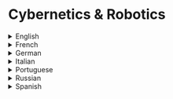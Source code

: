 # Cybernetics & Robotics

<details>
  <summary>English</summary>
  
  ### Materials
- [Cybernetics MIT](http://web.mit.edu/esd.83/www/notebook/Cybernetics.PDF)
- [Wikipedia Cybernetics](https://en.wikipedia.org/wiki/Cybernetics)
- [Pangaro](http://www.pangaro.com/definition-cybernetics.html)
- [Web Dictionary of Cybernetics](http://pespmc1.vub.ac.be/ASC/INdexASC.html)
- [What are Cybernetics](http://pespmc1.vub.ac.be/CYBSWHAT.html)
- [Asc-Cybernetics](http://www.asc-cybernetics.org/foundations/definitions.htm)
- [New World Encyclopedia](http://www.newworldencyclopedia.org/entry/Cybernetics)
- [Wikiquote Cybernetics](https://en.wikiquote.org/wiki/Cybernetics)
- [Cybernetics: A mathematician of mind](https://www.nature.com/articles/538039a)
- [The Cybernetics Movement](http://technologyandsociety.org/the-cybernetics-movement/)
- [Norbert Wiener](https://uberty.org/wp-content/uploads/2015/07/Norbert_Wiener_Cybernetics.pdf)
- [Max Planck Institute](http://www.kyb.tuebingen.mpg.de/research/dep.html)
- [Introduction to Cybernetics](https://pangaro.com/design-is/Cybernetics-minimized-v8b.pdf)
- [Cybernetics and the Theory of Knowledge](http://vonglasersfeld.com/papers/255.pdf)
- [Cybernetics Article](http://21stcenturywiener.org/wp-content/uploads/2013/11/Cybernetics-by-D.A.-Mindell.pdf)
- [Application of Cybernetics](https://arxiv.org/pdf/1311.0257.pdf)
- [Past, Present and Future of Cybernetics](http://www.linkgroup.hu/docs/13Systems.pdf)
- [An Introduction to Cybernetics](http://dspace.utalca.cl/bitstream/1950/6344/2/IntroCyb.pdf)
- [Cybernetics: Big Five Theory](https://scottbarrykaufman.com/wp-content/uploads/2014/08/DeYoung-2014-CB5T-JRP.pdf)
- [Cybernetics and AI](https://cw.fel.cvut.cz/old/_media/courses/ae3b33kui/lectures/lecture_03.pdf)
- [Architectural Relevance of Cybernetics](https://cmusyntheticecologies.files.wordpress.com/2014/01/pask_gordon_the-architectural-relevance-of-cybernetics.pdf)
- [Principles for Learning Design](http://cepa.info/fulltexts/1796.pdf)
- [Cybernetic Ontology](https://www.vordenker.de/ggphilosophy/gg_cyb_ontology.pdf)
- [How We Became Posthuman](http://faculty.georgetown.edu/irvinem/theory/Hayles-Posthuman-excerpts.pdf)
- [Normalizing Soviet Cybernetics](http://nevzlin.huji.ac.il/userfiles/files/47.2.peters.pdf)
- [Understanding Understanding](http://www.alice.id.tue.nl/references/foerster-2003.pdf)
- [The Future of Artificial Intelligence and Cybernetics](https://www.technologyreview.com/s/602830/the-future-of-artificial-intelligence-and-cybernetics/)
- [A Logical Calculus of the Ideas Immanent in Nervous Activity](http://www.cse.chalmers.se/~coquand/AUTOMATA/mcp.pdf)
- [Python Robotics Programming](http://academy.visualcomponents.com/courses/python-robotics-programming-a-robot-with-python/)
- [An Intro to Robotics](https://www.ohio.edu/mechanical-faculty/williams/html/PDF/IntroRob.pdf)
- [What is Robotics](http://www.electronicsteacher.com/robotics/what-is-robotics.php)
- [Robotics Tutorial](https://www.javatpoint.com/robotics-tutorial)
- [How to Build your First Robot](http://www.societyofrobots.com/robot_tutorial.shtml)
- [Robotics with Python](https://pythonprogramming.net/robotics-raspberry-pi-tutorial-gopigo-introduction/)
- [Introduction to Robotics](http://engineering.nyu.edu/mechatronics/smart/pdf/Intro2Robotics.pdf)
- [The Basics of Robotics](https://www.theseus.fi/bitstream/handle/10024/37806/Shakhatreh_Fareed.pdf?sequence=2)
- [Beginner's Guide to Robotics](http://www.robot.bmstu.ru/files/books/(Ebook%20-%20English)%20Mcgraw-Hil,%20Pic%20Robotics%20--%20A%20Beginner%27S%20Guide%20To%20Robotic.pdf)
- [Robotics](http://aima.eecs.berkeley.edu/slides-pdf/chapter25.pdf)
- [Intro to Robotics](http://hades.mech.northwestern.edu/images/2/2a/Park-lynch.pdf)
- [Industrial Robotics](http://www.diag.uniroma1.it/~deluca/rob1_en/01_IndustrialRobots.pdf)
- [Next Gen Robotics](https://arxiv.org/pdf/1606.09205.pdf)
- [Human-Robot Interaction](https://robotics.usc.edu/publications/media/uploads/pubs/585.pdf)
- [Robotics in the Classroom](https://er.jsc.nasa.gov/seh/Robot_PDF_Files/robotics_in_the_classroom.pdf)
- [A Survey of Space Robotics](https://www.cs.cmu.edu/~illah/PAPERS/ISAIRAS03.pdf)
- [MIT 6.832](https://www.youtube.com/watch?v=Z8oMbOj9IWM&amp;list=PL58F1D0056F04CF8C)
- [Robotics by Prof. Pratihar](https://www.youtube.com/watch?v=rYWJdZ5qg6M&amp;list=PLbRMhDVUMngcdUbBySzyzcPiFTYWr4rV_)
- [Lecture Collection, Introduction to Robotics](https://www.youtube.com/watch?v=0yD3uBshJB0&amp;list=PL65CC0384A1798ADF)
- [AI for Robotics](https://www.youtube.com/watch?v=Uqt_pRbR8rI&amp;list=PLAwxTw4SYaPkCSYXw6-a_aAoXVKLDwnHK)
- [Robot, Isaac Asimov Audiobook](https://www.youtube.com/watch?v=3MKehEokycA)
- [What is Cybernetics](https://www.youtube.com/watch?v=JJ6orMfmorg)
- [Robot Dynamics and Control](https://home.deib.polimi.it/gini/robot/docs/spong.pdf)
</details>

<details>
  <summary>French</summary>
  
  ### Materials
- [La Cybernétique](http://www.astrosurf.com/luxorion/cybernetique.htm)
- [La Cybernétique](https://monoskop.org/images/f/fe/Couffignal_Louis_La_cybernetique_1968.Pdf)
- [Cybernétique](http://villemin.gerard.free.fr/Scienmod/NotCyber.htm)
- [Cybernétique et Société](https://hal.archives-ouvertes.fr/hal-01640981/document)
- [La Cybernétique](https://monoskop.org/images/f/fe/Couffignal_Louis_La_cybernetique_1968.Pdf)
- [Cybernetique Slides](https://listes.u-picardie.fr/wws/d_read/unidiversite/ENSEIGNEMENTS/HistoireId%C3%A9esScientifiques/Supports%20Cours/CYBER.pdf)
- [L'Hypothèse Cybernétique](https://translationcollective.files.wordpress.com/2012/06/cybernetique.pdf)
- [Art et Cybernétique](http://web.cast.free.fr/webcast20/SimonDINER-Art-et-Cybernetique.pdf)
- [Cybernétique et Matérialisme](http://jerome-segal.de/Publis/Programmer_Segal.pdf)
- [Robotique Industrielle](http://www.glaurent.free.fr/cours/polyRobotiqueIndustrielle.pdf)
- [IA et Robotique](http://www.agence-nationale-recherche.fr/fileadmin/user_upload/documents/2012/Cahier-ANR-4-Intelligence-Artificielle.pdf)
- [Robotique et IA](http://www.bnf.fr/documents/biblio_robots.pdf)
- [Cours de Robotique Fondamentale](https://www.pobot.org/IMG/pdf/cinematique_des_robots_series.pdf)
</details>

<details>
  <summary>German</summary>
  
  ### Materials
- [Spektrum.de](https://www.spektrum.de/lexikon/neurowissenschaft/kybernetik/6831)
- [Kybernetik Und Systemtheorie](https://www.vordenker.de/downloads/kybmed.pdf)
- [Robotik](https://www.uni-ulm.de/fileadmin/website_uni_ulm/iui.inst.130/Arbeitsgruppen/Robotics/Robotik/Robotik-Skript_07-08.pdf)
- [Robotik 2](https://www.tu-chemnitz.de/informatik/KI/scripts/ws0405/KI_Schule/KI-Schule-04-lehr-3.pdf)
- [Grundlagen der Robotik](https://homepages.thm.de/~hg6458/Robotik/Robotik.pdf)
</details>

<details>
  <summary>Italian</summary>
  
  ### Materials
- [La Cibernetica](http://www.fedoa.unina.it/8517/1/Leone_Montagnini_23.pdf)
- [L'Ipotesi Cibernetica](https://maldoror.noblogs.org/files/2012/09/TIQQUN-IpotesiCibernetica.pdf)
- [La Science des Systèmes](https://www.syti.net/Cybernetics.html)
- [Il Mondo dei Robot](https://www.itisondrio.org/jupgrade/images/stories/varie_alunni/tesine/il_mondo_dei_robot_negrini_10-11.pdf)
- [Evoluzione della Robotica](http://didawiki.cli.di.unipi.it/lib/exe/fetch.php/pro/lezione_a.ii_-_introduzione_alla_percezione_robotica_parte3_.pdf)
</details>

<details>
  <summary>Portuguese</summary>
  
  ### Materials
- [A Robótica no Ensino e Aprendizagem de Programação](https://repositorio.iscte-iul.pt/bitstream/10071/15076/1/A%20Rob%C3%B3tica%20no%20Ensino%20e%20Aprendizagem%20de%20Programa%C3%A7%C3%A3o.pdf)
- [Apostila de Robótica](http://www.joinville.udesc.br/portal/professores/silas/materiais/Apostila_de_Robotica.pdf)
- [Tutorial em Robôs de Combate](http://www.robot.bmstu.ru/files/books/%5BRobotic%5D%20Tutorial%20RioBotz.pdf)
- [Oficina de Robótica](http://oficinaderobotica.ufsc.br/files/2013/04/Programa%C3%A7%C3%A3o-em-Arduino-M%C3%B3dulo-B%C3%A1sico.pdf)
- [Arte e Robótica](http://www.diaadiaeducacao.pr.gov.br/portals/cadernospde/pdebusca/producoes_pde/2013/2013_fap_arte_pdp_mauri_sebastiao_de_franca.pdf)
- [Programador de Robô](http://www.etelg.com.br/paginaete/downloads/mecatronica/Rob%C3%B4.pdf)
- [Introdução à Cibernética](https://monoskop.org/images/3/36/Ashby_Ross_Introducao_a_cibernetica.pdf)
</details>

<details>
  <summary>Russian</summary>
  
  ### Materials
- [Cybernetics Book](http://grachev62.narod.ru/cybern/contents.htm)
</details>

<details>
  <summary>Spanish</summary>
  
  ### Materials
- [Cibernética](https://www.monografias.com/trabajos/cibernetica/cibernetica.shtml)
- [Ecured](https://www.ecured.cu/Cibern%C3%A9tica)
- [Universidad de Barcelona](https://campus.usal.es/~teoriaeducacion/rev_numero_02/n2_art_gros.htm)
- [El Origen de la Cibernética](https://www.amc.edu.mx/revistaciencia/images/revista/67_1/PDF/Presentacion.pdf)
- [Cibernética e Informática](https://archivos.juridicas.unam.mx/www/bjv/libros/1/147/5.pdf)
- [Definición Cibernética](http://scielo.sld.cu/pdf/aci/v22n3/aci08311.pdf)
- [Cibernética y Sociedad](https://catedraepistemologia.files.wordpress.com/2015/09/248631084-norbert-wiener-cibernetica-y-sociedad1.pdf)
- [Robótica General](https://www.infoplc.net/files/documentacion/robotica/infoplc_net_RoboticaGeneral_.pdf)
- [Robots Industriales](https://tv.uvigo.es/uploads/material/Video/2829/Robot_Industrial-Aplicaciones.pdf)
- [Historia de la Robótica](http://scielo.isciii.es/pdf/aue/v31n3/v31n3a02.pdf)
- [Programacion con Robots](http://robots.linti.unlp.edu.ar/uploads/docs/manual_de_programacion_con_robots_para_la_escuela.pdf)
</details>
